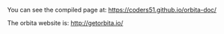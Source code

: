 You can see the compiled page at: https://coders51.github.io/orbita-doc/

The orbita website is: http://getorbita.io/
